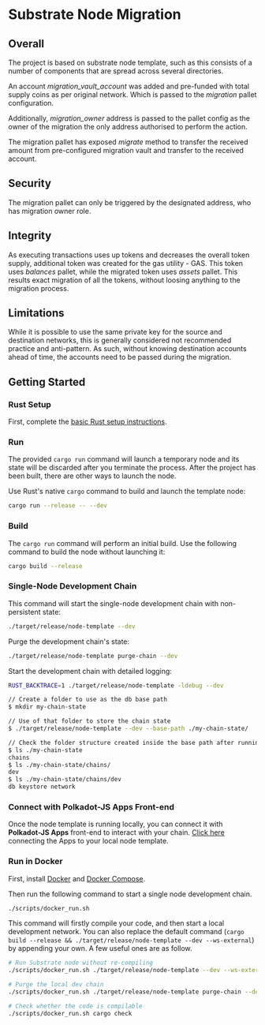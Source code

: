 # Substrate Node Migration

## Overall

The project is based on substrate node template, such as this consists of a number of components that are spread across several directories.

An account *migration_vault_account* was added and pre-funded with total supply coins as per original network. Which is passed to the *migration* pallet configuration.

Additionally, *migration_owner* address is passed to the pallet config as the owner of the migration the only address authorised to perform the action.

The migration pallet has exposed *migrate* method to transfer the received amount from pre-configured migration vault and transfer to the received account.

## Security

The migration pallet can only be triggered by the designated address, who has migration owner role.

## Integrity

As executing transactions uses up tokens and decreases the overall token supply, additional token was created for the gas utility - GAS. This token uses *balances* pallet, while the migrated token uses *assets* pallet. This results exact migration of all the tokens, without loosing anything to the migration process.

## Limitations

While it is possible to use the same private key for the source and destination networks, this is generally considered not recommended practice and anti-pattern. As such, without knowing destination accounts ahead of time, the accounts need to be passed during the migration.

## Getting Started

### Rust Setup

First, complete the [basic Rust setup instructions](./docs/rust-setup.md).

### Run

The provided `cargo run` command will launch a temporary node and its state will be discarded after
you terminate the process. After the project has been built, there are other ways to launch the
node.

Use Rust's native `cargo` command to build and launch the template node:

```sh
cargo run --release -- --dev
```

### Build

The `cargo run` command will perform an initial build. Use the following command to build the node
without launching it:

```sh
cargo build --release
```

### Single-Node Development Chain

This command will start the single-node development chain with non-persistent state:

```bash
./target/release/node-template --dev
```

Purge the development chain's state:

```bash
./target/release/node-template purge-chain --dev
```

Start the development chain with detailed logging:

```bash
RUST_BACKTRACE=1 ./target/release/node-template -ldebug --dev
```

```bash
// Create a folder to use as the db base path
$ mkdir my-chain-state

// Use of that folder to store the chain state
$ ./target/release/node-template --dev --base-path ./my-chain-state/

// Check the folder structure created inside the base path after running the chain
$ ls ./my-chain-state
chains
$ ls ./my-chain-state/chains/
dev
$ ls ./my-chain-state/chains/dev
db keystore network
```

### Connect with Polkadot-JS Apps Front-end

Once the node template is running locally, you can connect it with **Polkadot-JS Apps** front-end
to interact with your chain. [Click
here](https://polkadot.js.org/apps/#/explorer?rpc=ws://localhost:9944) connecting the Apps to your
local node template.

### Run in Docker

First, install [Docker](https://docs.docker.com/get-docker/) and
[Docker Compose](https://docs.docker.com/compose/install/).

Then run the following command to start a single node development chain.

```bash
./scripts/docker_run.sh
```

This command will firstly compile your code, and then start a local development network. You can
also replace the default command
(`cargo build --release && ./target/release/node-template --dev --ws-external`)
by appending your own. A few useful ones are as follow.

```bash
# Run Substrate node without re-compiling
./scripts/docker_run.sh ./target/release/node-template --dev --ws-external

# Purge the local dev chain
./scripts/docker_run.sh ./target/release/node-template purge-chain --dev

# Check whether the code is compilable
./scripts/docker_run.sh cargo check
```
